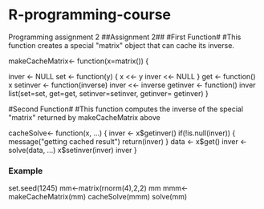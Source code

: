 # R-programming-course
Programming assignment 2
##Assignment 2##
#First Function#
#This function creates a special "matrix" object that can cache its inverse.


makeCacheMatrix<- function(x=matrix()) {
  
  inver <- NULL
  set <- function(y) {
    x <<- y
    inver <<- NULL 
  }
  get <- function() x
  setinver <- function(inverse) inver <<- inverse
  getinver <- function() inver
  list(set=set, get=get, setinver=setinver, getinver= getinver)
}

#Second Function#
#This function computes the inverse of the special "matrix" returned by makeCacheMatrix above

cacheSolve<- function(x, ...) {
  inver <- x$getinver()
  if(!is.null(inver)) {
    message("getting cached result")
    return(inver)
  }
  data <- x$get()
  inver <- solve(data, ...)
  x$setinver(inver)
  inver
}

### Example ###
set.seed(1245)
mm<-matrix(rnorm(4),2,2)
mm
mmm<- makeCacheMatrix(mm)
cacheSolve(mmm)
solve(mm)
